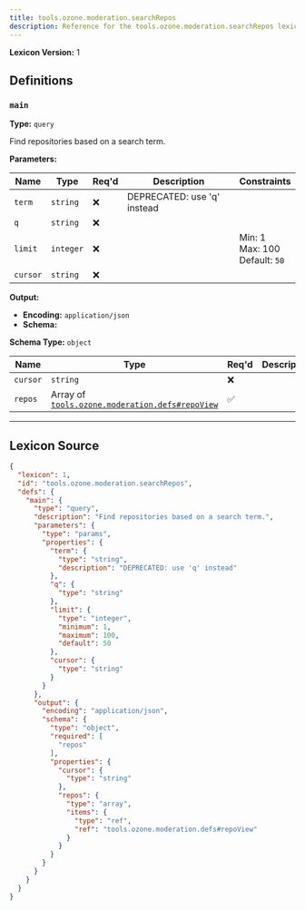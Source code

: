 ```yaml
---
title: tools.ozone.moderation.searchRepos
description: Reference for the tools.ozone.moderation.searchRepos lexicon
---
```

**Lexicon Version:** 1

## Definitions

<a name="main"></a>
### `main`

**Type:** `query`

Find repositories based on a search term.

**Parameters:**

| Name | Type | Req'd  | Description | Constraints |
|------|------|----------|-------------|-------------|
| `term` | `string` | ❌  | DEPRECATED: use 'q' instead |  |
| `q` | `string` | ❌  |  |  |
| `limit` | `integer` | ❌  |  | Min: 1<br/>Max: 100<br/>Default: `50` |
| `cursor` | `string` | ❌  |  |  |
**Output:**

- **Encoding:** `application/json`
- **Schema:**

**Schema Type:** `object`

| Name | Type | Req'd  | Description | Constraints |
|------|------|----------|-------------|-------------|
| `cursor` | `string` | ❌  |  |  |
| `repos` | Array of [`tools.ozone.moderation.defs#repoView`](lexicons/tools/ozone/moderation/defs#repoView) | ✅  |  |  |

---

## Lexicon Source
```json
{
  "lexicon": 1,
  "id": "tools.ozone.moderation.searchRepos",
  "defs": {
    "main": {
      "type": "query",
      "description": "Find repositories based on a search term.",
      "parameters": {
        "type": "params",
        "properties": {
          "term": {
            "type": "string",
            "description": "DEPRECATED: use 'q' instead"
          },
          "q": {
            "type": "string"
          },
          "limit": {
            "type": "integer",
            "minimum": 1,
            "maximum": 100,
            "default": 50
          },
          "cursor": {
            "type": "string"
          }
        }
      },
      "output": {
        "encoding": "application/json",
        "schema": {
          "type": "object",
          "required": [
            "repos"
          ],
          "properties": {
            "cursor": {
              "type": "string"
            },
            "repos": {
              "type": "array",
              "items": {
                "type": "ref",
                "ref": "tools.ozone.moderation.defs#repoView"
              }
            }
          }
        }
      }
    }
  }
}
```
